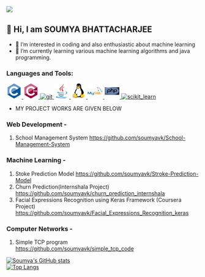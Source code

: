 ![](https://komarev.com/ghpvc/?username=soumyavk&color=red)




## 👋 Hi, I am SOUMYA BHATTACHARJEE


- 👀 I’m interested in coding and also enthusiastic about machine learning
- 🌱 I’m currently learning various machine learning algorithms and java programming.



<h3 align="left">Languages and Tools:</h3>
<p align="left"> <a href="https://www.cprogramming.com/" target="_blank"> <img src="https://raw.githubusercontent.com/devicons/devicon/master/icons/c/c-original.svg" alt="c" width="40" height="40"/> </a> <a href="https://www.w3schools.com/cpp/" target="_blank"> <img src="https://raw.githubusercontent.com/devicons/devicon/master/icons/cplusplus/cplusplus-original.svg" alt="cplusplus" width="40" height="40"/> </a> <a href="https://git-scm.com/" target="_blank"> <img src="https://www.vectorlogo.zone/logos/git-scm/git-scm-icon.svg" alt="git" width="40" height="40"/> </a> <a href="https://www.java.com" target="_blank"> <img src="https://raw.githubusercontent.com/devicons/devicon/master/icons/java/java-original.svg" alt="java" width="40" height="40"/> </a> <a href="https://www.linux.org/" target="_blank"> <img src="https://raw.githubusercontent.com/devicons/devicon/master/icons/linux/linux-original.svg" alt="linux" width="40" height="40"/> </a> <a href="https://www.mysql.com/" target="_blank"> <img src="https://raw.githubusercontent.com/devicons/devicon/master/icons/mysql/mysql-original-wordmark.svg" alt="mysql" width="40" height="40"/> </a> <a href="https://www.php.net" target="_blank"> <img src="https://raw.githubusercontent.com/devicons/devicon/master/icons/php/php-original.svg" alt="php" width="40" height="40"/> </a> <a href="https://scikit-learn.org/" target="_blank"> <img src="https://upload.wikimedia.org/wikipedia/commons/0/05/Scikit_learn_logo_small.svg" alt="scikit_learn" width="40" height="40"/> </a> </p>




- MY PROJECT WORKS ARE GIVEN BELOW

### Web Development -
1) School Management System
   https://github.com/soumyavk/School-Management-System
   
### Machine Learning - 
1) Stoke Prediction Model
   https://github.com/soumyavk/Stroke-Prediction-Model
2) Churn Prediction(Internshala Project)
   https://github.com/soumyavk/churn_prediction_internshala
3)  Facial Expressions Recognition using Keras Framework (Coursera Project)
    https://github.com/soumyavk/Facial_Expressions_Recognition_keras

### Computer Networks - 
1) Simple TCP program   
   https://github.com/soumyavk/simple_tcp_code

<!---
soumyavk/soumyavk is a ✨ special ✨ repository because its `README.md` (this file) appears on your GitHub profile.
You can click the Preview link to take a look at your changes.
--->
[![Soumya's GitHub stats](https://github-readme-stats.vercel.app/api?username=soumyavk)](https://github.com/soumyavk/github-readme-stats)<br>
[![Top Langs](https://github-readme-stats.vercel.app/api/top-langs/?username=soumyavk)](https://github.com/soumyavk/github-readme-stats)

